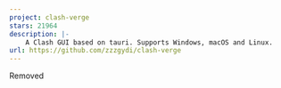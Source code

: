 ```yaml
---
project: clash-verge
stars: 21964
description: |-
    A Clash GUI based on tauri. Supports Windows, macOS and Linux.
url: https://github.com/zzzgydi/clash-verge
---
```


Removed

